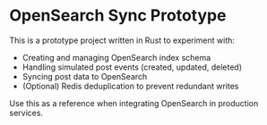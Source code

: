 # OpenSearch Sync Prototype

This is a prototype project written in Rust to experiment with:

- Creating and managing OpenSearch index schema
- Handling simulated post events (created, updated, deleted)
- Syncing post data to OpenSearch
- (Optional) Redis deduplication to prevent redundant writes

Use this as a reference when integrating OpenSearch in production services.
